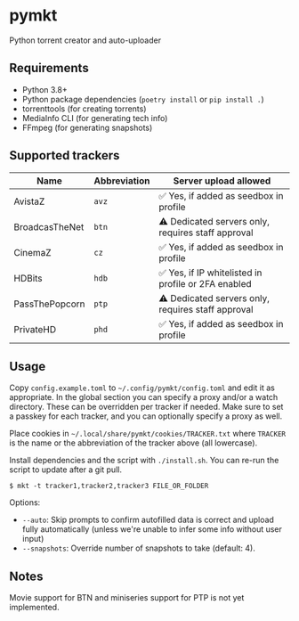 # pymkt

Python torrent creator and auto-uploader

## Requirements
* Python 3.8+
* Python package dependencies (`poetry install` or `pip install .`)
* torrenttools (for creating torrents)
* MediaInfo CLI (for generating tech info)
* FFmpeg (for generating snapshots)

## Supported trackers
Name           | Abbreviation | Server upload allowed
-------------- | ------------ | -------------------------------------------------------------------
AvistaZ        | `avz`        | :white_check_mark: Yes, if added as seedbox in profile
BroadcasTheNet | `btn`        | :warning: Dedicated servers only, requires staff approval
CinemaZ        | `cz`         | :white_check_mark: Yes, if added as seedbox in profile
HDBits         | `hdb`        | :white_check_mark: Yes, if IP whitelisted in profile or 2FA enabled
PassThePopcorn | `ptp`        | :warning: Dedicated servers only, requires staff approval
PrivateHD      | `phd`         | :white_check_mark: Yes, if added as seedbox in profile

## Usage
Copy `config.example.toml` to `~/.config/pymkt/config.toml` and edit it as appropriate.
In the global section you can specify a proxy and/or a watch directory. These can be overridden per tracker if needed.
Make sure to set a passkey for each tracker, and you can optionally specify a proxy as well.

Place cookies in `~/.local/share/pymkt/cookies/TRACKER.txt` where `TRACKER` is the name or the abbreviation of the
tracker above (all lowercase).

Install dependencies and the script with `./install.sh`. You can re-run the script to update after a git pull.

```
$ mkt -t tracker1,tracker2,tracker3 FILE_OR_FOLDER
```
Options:
* `--auto`: Skip prompts to confirm autofilled data is correct and upload fully automatically
  (unless we're unable to infer some info without user input)
* `--snapshots`: Override number of snapshots to take (default: 4).

## Notes
Movie support for BTN and miniseries support for PTP is not yet implemented.
